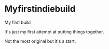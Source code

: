 # Myfirstindiebuild
My first build 

It's just my first attempt at putting things together.

Not the most original but it's a start.
